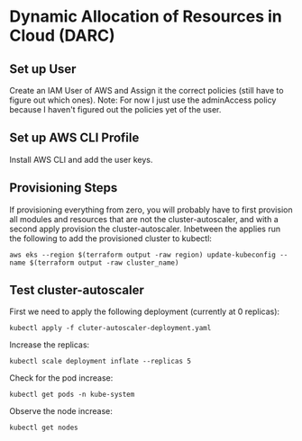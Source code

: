 # Dynamic Allocation of Resources in Cloud (DARC)

## Set up User
Create an IAM User of AWS and Assign it the correct policies (still have to figure out which ones).
Note: For now I just use the adminAccess policy because I haven't figured out the policies yet of the user.

## Set up AWS CLI Profile
Install AWS CLI and add the user keys.

## Provisioning Steps
If provisioning everything from zero, you will probably have to first provision all modules and resources that are not the cluster-autoscaler, and with a second apply provision the cluster-autoscaler. Inbetween the applies run the following to add the provisioned cluster to kubectl: 
```
aws eks --region $(terraform output -raw region) update-kubeconfig --name $(terraform output -raw cluster_name)
```

## Test cluster-autoscaler
First we need to apply the following deployment (currently at 0 replicas):
```
kubectl apply -f cluter-autoscaler-deployment.yaml
```
Increase the replicas:
```
kubectl scale deployment inflate --replicas 5
```
Check for the pod increase:
```
kubectl get pods -n kube-system
```
Observe the node increase:
```
kubectl get nodes
```
